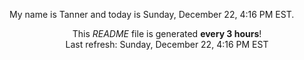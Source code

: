My name is Tanner and today is Sunday, December 22, 4:16 PM EST.

<p align="center">This <i>README</i> file is generated <b>every 3 hours</b>!</br>Last refresh: Sunday, December 22, 4:16 PM EST<br /></p>
